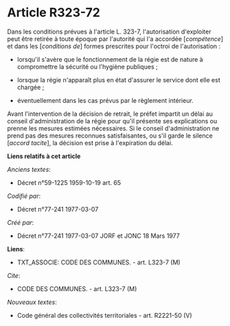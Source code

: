 # Article R323-72

Dans les conditions prévues à l'article L. 323-7, l'autorisation d'exploiter peut être retirée à toute époque par l'autorité
qui l'a accordée [*compétence*] et dans les [*conditions de*] formes prescrites pour l'octroi de l'autorisation :

- lorsqu'il s'avère que le fonctionnement de la régie est de nature à compromettre la sécurité ou l'hygiène publiques ;

- lorsque la régie n'apparaît plus en état d'assurer le service dont elle est chargée ;

- éventuellement dans les cas prévus par le règlement intérieur.

Avant l'intervention de la décision de retrait, le préfet impartit un délai au conseil d'administration de la régie pour
qu'il présente ses explications ou prenne les mesures estimées nécessaires. Si le conseil d'administration ne prend pas des
mesures reconnues satisfaisantes, ou s'il garde le silence [*accord tacite*], la décision est prise à l'expiration du délai.

**Liens relatifs à cet article**

_Anciens textes_:

  - Décret n°59-1225 1959-10-19 art. 65

_Codifié par_:

  - Décret n°77-241 1977-03-07

_Créé par_:

  - Décret n°77-241 1977-03-07 JORF et JONC 18 Mars 1977

**Liens**:

  - TXT_ASSOCIE: CODE DES COMMUNES. - art. L323-7 (M)

_Cite_:

  - CODE DES COMMUNES. - art. L323-7 (M)

_Nouveaux textes_:

  - Code général des collectivités territoriales - art. R2221-50 (V)
